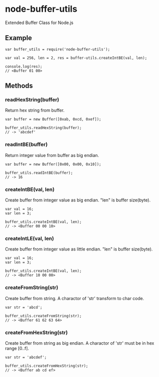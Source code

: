 node-buffer-utils
==================

Extended Buffer Class for Node.js

Example
-------------------
```
var buffer_utils = require('node-buffer-utils');

var val = 256, len = 2, res = buffer-utils.createIntBE(val, len);

console.log(res);
// <Buffer 01 00>
```

Methods
-------------------

### readHexString(buffer)
Return hex string from buffer.

```
var buffer = new Buffer([0xab, 0xcd, 0xef]);

buffer_utils.readHexString(buffer);
// -> 'abcdef'
```

### readIntBE(buffer)
Return integer value from buffer as big endian.

```
var buffer = new Buffer([0x00, 0x00, 0x10]);

buffer_utils.readIntBE(buffer);
// -> 16
```

### createIntBE(val, len)

Create buffer from integer value as big endian.
"len" is buffer size(byte).

```
var val = 16;
var len = 3;

buffer_utils.createIntBE(val, len);
// -> <Buffer 00 00 10>
```


### createIntLE(val, len)

Create buffer from integer value as little endian.
"len" is buffer size(byte).

```
var val = 16;
var len = 3;

buffer_utils.createIntBE(val, len);
// -> <Buffer 10 00 00>
```

### createFromString(str)

Create buffer from string.
A charactor of 'str' transform to char code.

```
var str = 'abcd';

buffer_utils.createFromString(str);
// -> <Buffer 61 62 63 64>
```


### createFromHexString(str)

Create buffer from string as big endian.
A charactor of 'str' must be in hex range [0..f].

```
var str = 'abcdef';

buffer_utils.createFromHexString(str);
// -> <Buffer ab cd ef>
```


